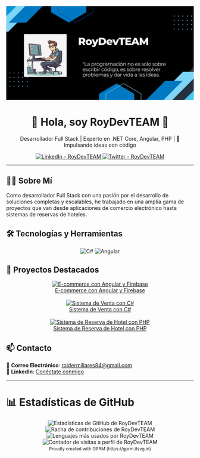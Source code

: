 <div align="center">
  <img src="https://github.com/RoyDevTEAM/RoyDevTEAM/blob/991be6c211ccf736107350c6335791231602c1d3/Blue%20White%20Geometric%20Business%20Blog%20Banner.png" alt="Banner de RoyDevTEAM" width="800px">
</div>

<h1 align="center">🌟 Hola, soy RoyDevTEAM 🌟</h1>
<p align="center">Desarrollador Full Stack | Experto en .NET Core, Angular, PHP | 🚀 Impulsando ideas con código</p>

<p align="center">
  <!-- Redes sociales -->
  <a href="https://linkedin.com/in/roydevteam">
    <img alt="LinkedIn - RoyDevTEAM" src="https://img.shields.io/badge/LinkedIn-RoyDevTEAM-blue?style=flat&logo=linkedin&logoColor=white">
  </a>
  <a href="https://twitter.com/roydevteam">
    <img alt="Twitter - RoyDevTEAM" src="https://img.shields.io/badge/Twitter-RoyDevTEAM-blue?style=flat&logo=twitter&logoColor=white">
  </a>
</p>

---

## 👨‍💻 Sobre Mí

Como desarrollador Full Stack con una pasión por el desarrollo de soluciones completas y escalables, he trabajado en una amplia gama de proyectos que van desde aplicaciones de comercio electrónico hasta sistemas de reservas de hoteles.

## 🛠 Tecnologías y Herramientas

<div align="center">
  <img src="https://img.icons8.com/color/48/000000/c-sharp-logo.png" alt="C#" width="40" height="40"/>
  <img src="https://img.icons8.com/color/48/000000/angularjs.png" alt="Angular" width="40" height="40"/>
  <!-- Más iconos -->
</div>

## 🚀 Proyectos Destacados

<div align="center">
  <a href="https://github.com/RoyDevTEAM/Angukar-deploy">
    <img src="https://via.placeholder.com/300x150?text=E-commerce+Angular+Firebase" alt="E-commerce con Angular y Firebase"/>
    <br>
    E-commerce con Angular y Firebase
  </a>
  <br><br>
  <a href="https://github.com/RoyDevTEAM/Deploy-sistemaVenta">
    <img src="https://via.placeholder.com/300x150?text=Sistema+de+Venta+CSharp" alt="Sistema de Venta con C#"/>
    <br>
    Sistema de Venta con C#
  </a>
  <br><br>
  <a href="https://github.com/RoyDevTEAM/Reserva_hotel-php-mysql">
    <img src="https://via.placeholder.com/300x150?text=Sistema+Reserva+Hotel" alt="Sistema de Reserva de Hotel con PHP"/>
    <br>
    Sistema de Reserva de Hotel con PHP
  </a>
</div>

## 📫 Contacto

📧 **Correo Electrónico**: [roidermillares84@gmail.com](mailto:roidermillares84@gmail.com)  
💼 **LinkedIn**: [Conéctate conmigo](https://linkedin.com/in/roydevteam)

---

# 📊 Estadísticas de GitHub

<div align="center">
  <img src="https://github-readme-stats.vercel.app/api?username=RoyDevTEAM&theme=dark&hide_border=false&include_all_commits=false&count_private=false" alt="Estadísticas de GitHub de RoyDevTEAM">
  <br/>
  <img src="https://github-readme-streak-stats.herokuapp.com/?user=RoyDevTEAM&theme=dark&hide_border=false" alt="Racha de contribuciones de RoyDevTEAM">
  <br/>
  <img src="https://github-readme-stats.vercel.app/api/top-langs/?username=RoyDevTEAM&theme=dark&hide_border=false&include_all_commits=false&count_private=false&layout=compact" alt="Lenguajes más usados por RoyDevTEAM">
</div>

<div align="center">
  <img src="https://visitcount.itsvg.in/api?id=RoyDevTEAM&icon=6&color=0" alt="Contador de visitas a perfil de RoyDevTEAM">
</div>

<div align="center">
  <small>Proudly created with GPRM (https://gprm.itsvg.in)</small>
</div>
